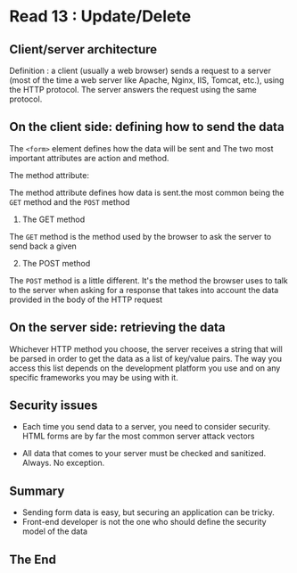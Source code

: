 # Read 13 : Update/Delete

## Client/server architecture

Definition : a client (usually a web browser) sends a request to a server (most of the time a web server like Apache, Nginx, IIS, Tomcat, etc.), using the HTTP protocol. The server answers the request using the same protocol.

## On the client side: defining how to send the data
The `<form>` element defines how the data will be sent and The two most important attributes are action and method.

The method attribute:

The method attribute defines how data is sent.the most common being the `GET` method and the `POST` method

1. The GET method

The `GET` method is the method used by the browser to ask the server to send back a given

2. The POST method

The `POST` method is a little different. It's the method the browser uses to talk to the server when asking for a response that takes into account the data provided in the body of the HTTP request


## On the server side: retrieving the data

Whichever HTTP method you choose, the server receives a string that will be parsed in order to get the data as a list of key/value pairs. The way you access this list depends on the development platform you use and on any specific frameworks you may be using with it.

## Security issues

* Each time you send data to a server, you need to consider security. HTML forms are by far the most common server attack vectors

* All data that comes to your server must be checked and sanitized. Always. No exception.



## Summary

* Sending form data is easy, but securing an application can be tricky.
* Front-end developer is not the one who should define the security model of the data


 ## The End